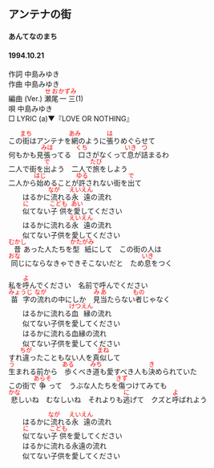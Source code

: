 <style type="text/css">
	ruby{
	    ruby-position: over;
	}
	ruby > rt{font-size: 12px;color:red;}
	p{font:16px;font-size: '楷体'}
</style>
## アンテナの街
####  あんてなのまち
####  1994.10.21


作詞     中島みゆき　　　　　   
作曲      中島みゆき  　　　   
編曲 (Ver.) <ruby><rb>瀬尾</rb><rp>(</rp><rt>せお</rt><rp>)</rp></ruby><ruby><rb>一三</rb><rp>(</rp><rt>かずみ</rt><rp>)</rp></ruby>(1)　　　　    
唄     中島みゆき      
□ LYRIC (a)▼『LOVE OR NOTHING』     

この<ruby><rb>街</rb><rp>(</rp><rt>まち</rt><rp>)</rp></ruby>はアンテナを<ruby><rb>網</rb><rp>(</rp><rt>あみ</rt><rp>)</rp></ruby>のように<ruby><rb>張</rb><rp>(</rp><rt>は</rt><rp>)</rp></ruby>りめぐらせて   
何もかも見<ruby><rb>張</rb><rp>(</rp><rt>みは</rt><rp>)</rp></ruby>ってる　<ruby><rb>口</rb><rp>(</rp><rt>くち</rt><rp>)</rp></ruby>さがなくって<ruby><rb>息</rb><rp>(</rp><rt>いき</rt><rp>)</rp></ruby>が<ruby><rb>詰</rb><rp>(</rp><rt>つ</rt><rp>)</rp></ruby>まるわ   
二人で街を<ruby><rb>出</rb><rp>(</rp><rt>で</rt><rp>)</rp></ruby>よう　二人で<ruby><rb>旅</rb><rp>(</rp><rt>たび</rt><rp>)</rp></ruby>をしよう   
二人から<ruby><rb>始</rb><rp>(</rp><rt>はじ</rt><rp>)</rp></ruby>めることが<ruby><rb>許</rb><rp>(</rp><rt>ゆる</rt><rp>)</rp></ruby>されない街を<ruby><rb>出</rb><rp>(</rp><rt>で</rt><rp>)</rp></ruby>て   
　　はるかに<ruby><rb>流</rb><rp>(</rp><rt>なが</rt><rp>)</rp></ruby>れる<ruby><rb>永遠</rb><rp>(</rp><rt>えいえん</rt><rp>)</rp></ruby>の流れ   
　　<ruby><rb>似</rb><rp>(</rp><rt>に</rt><rp>)</rp></ruby>てない<ruby><rb>子供</rb><rp>(</rp><rt>こども</rt><rp>)</rp></ruby>を<ruby><rb>愛</rb><rp>(</rp><rt>あい</rt><rp>)</rp></ruby>してください   
　　はるかに流れる<ruby><rb>永遠</rb><rp>(</rp><rt>えいえん</rt><rp>)</rp></ruby>の流れ   
　　似てない子供を愛してください   
<ruby><rb>昔</rb><rp>(</rp><rt>むかし</rt><rp>)</rp></ruby>あった人たちを<ruby><rb>型紙</rb><rp>(</rp><rt>かたがみ</rt><rp>)</rp></ruby>にして　この街の人は   
<ruby><rb>同</rb><rp>(</rp><rt>おな</rt><rp>)</rp></ruby>じにならなきゃできそこないだと　ため<ruby><rb>息</rb><rp>(</rp><rt>いき</rt><rp>)</rp></ruby>をつく   
   
私を<ruby><rb>呼</rb><rp>(</rp><rt>よ</rt><rp>)</rp></ruby>んでください　名前で呼んでください   
<ruby><rb>苗字</rb><rp>(</rp><rt>みょうじ</rt><rp>)</rp></ruby>の<ruby><rb>流</rb><rp>(</rp><rt>なが</rt><rp>)</rp></ruby>れの中にしか　<ruby><rb>見当</rb><rp>(</rp><rt>みあ</rt><rp>)</rp></ruby>たらない<ruby><rb>者</rb><rp>(</rp><rt>もの</rt><rp>)</rp></ruby>じゃなく   
　　はるかに流れる<ruby><rb>血縁</rb><rp>(</rp><rt>けつえん</rt><rp>)</rp></ruby>の流れ   
　　似てない子供を愛してください   
　　はるかに流れる血縁の流れ   
　　似てない子供を愛してください   
すれ<ruby><rb>違</rb><rp>(</rp><rt>ちが</rt><rp>)</rp></ruby>ったこともない人を真<ruby><rb>似</rb><rp>(</rp><rt>まね</rt><rp>)</rp></ruby>して   
<ruby><rb>生</rb><rp>(</rp><rt>う</rt><rp>)</rp></ruby>まれる前から　<ruby><rb>歩</rb><rp>(</rp><rt>ある</rt><rp>)</rp></ruby>くべき<ruby><rb>道</rb><rp>(</rp><rt>みち</rt><rp>)</rp></ruby>も愛すべき人も<ruby><rb>決</rb><rp>(</rp><rt>き</rt><rp>)</rp></ruby>められていた   
この街で<ruby><rb>争</rb><rp>(</rp><rt>あらそ</rt><rp>)</rp></ruby>って　うぶな人たちを<ruby><rb>傷</rb><rp>(</rp><rt>きず</rt><rp>)</rp></ruby>つけてみても   
<ruby><rb>悲</rb><rp>(</rp><rt>かな</rt><rp>)</rp></ruby>しいね　むなしいね　それよりも<ruby><rb>逃</rb><rp>(</rp><rt>に</rt><rp>)</rp></ruby>げて　クズと<ruby><rb>呼</rb><rp>(</rp><rt>よ</rt><rp>)</rp></ruby>ばれよう   
   
　　はるかに<ruby><rb>流</rb><rp>(</rp><rt>なが</rt><rp>)</rp></ruby>れる<ruby><rb>永遠</rb><rp>(</rp><rt>えいえん</rt><rp>)</rp></ruby>の流れ   
　　<ruby><rb>似</rb><rp>(</rp><rt>に</rt><rp>)</rp></ruby>てない<ruby><rb>子供</rb><rp>(</rp><rt>こども</rt><rp>)</rp></ruby>を愛してください   
　　はるかに流れる永遠の流れ   
　　似てない子供を愛してください   